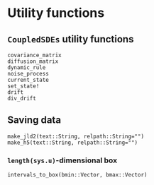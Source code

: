 # Utility functions

## `CoupledSDEs` utility functions

```@docs
covariance_matrix
diffusion_matrix
dynamic_rule
noise_process
current_state
set_state!
drift
div_drift
```

## Saving data

```@docs
make_jld2(text::String, relpath::String="")
make_h5(text::String, relpath::String="")
```

### `length(sys.u)`-dimensional box

```@docs
intervals_to_box(bmin::Vector, bmax::Vector)
```